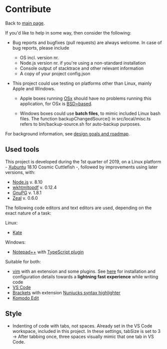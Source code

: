 # Contribute

Back to [main page](../README.md).

If you'd like to help in some way, then consider the following:

+ Bug reports and bugfixes (pull requests) are always welcome. In case of bug reports, please include
	- OS incl. version nr.
	- Node.js version nr. if you're using a non-standard installation
	- Console output of stacktrace and other relevant information
	- A copy of your project config.json

+ This project could use testing on platforms other than Linux, mainly Apple and Windows.

	- Apple boxes running [OSx](https://en.wikipedia.org/wiki/MacOS) should have no problems running this application, for OSx is [BSD=based](https://en.wikipedia.org/wiki/Berkeley_Software_Distribution).

	- Windows boxes could use **batch files**, to mimic included Linux bash files. The function backupChangedSource() in src/local/misc.ts refers to bin/backup-source.sh for auto-backup purposes.

For background information, see [design goals and roadmap](./design-goals-and-roadmap.md).

## Used tools

This project is developed during the 1st quarter of 2019, on a Linux platform - [Xubuntu](https://xubuntu.org/) 18.10 Cosmic Cuttlefish -, followed by improvements using later versions, with:
+ [Node.js](https://nodejs.org/) v. 8.10
+ [wkhtmltopdf](http://wkhtmltopdf.org/) v. 0.12.4
+ [GnuPG](https://gnupg.org/) v. 1.8.1
+ [Zeal](https://zealdocs.org/) v. 0.6.0

The following code editors and text editors are used, depending on the exact nature of a task:

Linux:
+ [Kate](https://en.wikipedia.org/wiki/Kate_%28text_editor%29)

Windows:
+ [Notepad++](https://notepad-plus-plus.org/) with [TypeScript plugin](https://github.com/chai2010/notepadplus-TypeScript)

Suitable for both:
+ [vim](https://en.wikipedia.org/wiki/Vim_(text_editor)) with an extension and some plugins. See [here](https://github.com/hfndb/tools/tree/master/vim) for installation and configuration details towards a **lightning fast experience** while writing code
+ [VS Code](https://code.visualstudio.com/)
+ [Brackets](http://brackets.io/) with extension [Nunjucks syntax highlighter](https://github.com/axelboc/nunjucks-brackets/)
+ [Komodo Edit](https://www.activestate.com/products/komodo-edit/)


## Style

+ Indenting of code with tabs, not spaces. Already set in the VS Code workspace, included in this project. In these settings, tabSize is set to 3 -> After tabbing once, three spaces visually mimic that one tab in VS Code.

[comment]: <> (No comments here)
